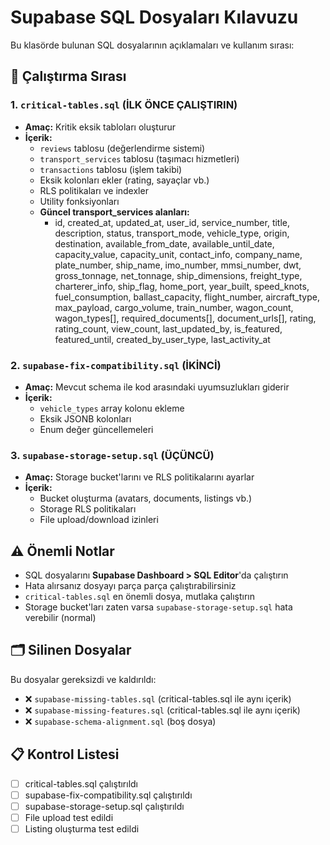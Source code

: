 # Supabase SQL Dosyaları Kılavuzu

Bu klasörde bulunan SQL dosyalarının açıklamaları ve kullanım sırası:

## 🎯 Çalıştırma Sırası

### 1. `critical-tables.sql` (İLK ÖNCE ÇALIŞTIRIN)
- **Amaç:** Kritik eksik tabloları oluşturur
- **İçerik:** 
  - `reviews` tablosu (değerlendirme sistemi)
  - `transport_services` tablosu (taşımacı hizmetleri)
  - `transactions` tablosu (işlem takibi)
  - Eksik kolonları ekler (rating, sayaçlar vb.)
  - RLS politikaları ve indexler
  - Utility fonksiyonları
   - **Güncel transport_services alanları:**
     - id, created_at, updated_at, user_id, service_number, title, description, status, transport_mode, vehicle_type, origin, destination, available_from_date, available_until_date, capacity_value, capacity_unit, contact_info, company_name, plate_number, ship_name, imo_number, mmsi_number, dwt, gross_tonnage, net_tonnage, ship_dimensions, freight_type, charterer_info, ship_flag, home_port, year_built, speed_knots, fuel_consumption, ballast_capacity, flight_number, aircraft_type, max_payload, cargo_volume, train_number, wagon_count, wagon_types[], required_documents[], document_urls[], rating, rating_count, view_count, last_updated_by, is_featured, featured_until, created_by_user_type, last_activity_at

### 2. `supabase-fix-compatibility.sql` (İKİNCİ)
- **Amaç:** Mevcut schema ile kod arasındaki uyumsuzlukları giderir
- **İçerik:**
  - `vehicle_types` array kolonu ekleme
  - Eksik JSONB kolonları
  - Enum değer güncellemeleri

### 3. `supabase-storage-setup.sql` (ÜÇÜNCÜ)
- **Amaç:** Storage bucket'larını ve RLS politikalarını ayarlar
- **İçerik:**
  - Bucket oluşturma (avatars, documents, listings vb.)
  - Storage RLS politikaları
  - File upload/download izinleri

## ⚠️ Önemli Notlar

- SQL dosyalarını **Supabase Dashboard > SQL Editor**'da çalıştırın
- Hata alırsanız dosyayı parça parça çalıştırabilirsiniz
- `critical-tables.sql` en önemli dosya, mutlaka çalıştırın
- Storage bucket'ları zaten varsa `supabase-storage-setup.sql` hata verebilir (normal)

## 🗂️ Silinen Dosyalar

Bu dosyalar gereksizdi ve kaldırıldı:
- ❌ `supabase-missing-tables.sql` (critical-tables.sql ile aynı içerik)
- ❌ `supabase-missing-features.sql` (critical-tables.sql ile aynı içerik)  
- ❌ `supabase-schema-alignment.sql` (boş dosya)

## 📋 Kontrol Listesi

- [ ] critical-tables.sql çalıştırıldı
- [ ] supabase-fix-compatibility.sql çalıştırıldı  
- [ ] supabase-storage-setup.sql çalıştırıldı
- [ ] File upload test edildi
- [ ] Listing oluşturma test edildi
